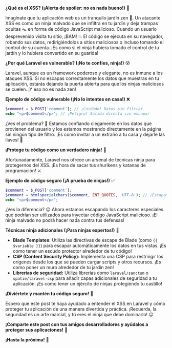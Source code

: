 **¿Qué es el XSS? (¡Alerta de spoiler: no es nada bueno!)** 🚨

Imagínate que tu aplicación web es un tranquilo jardín zen 🧘. Un atacante XSS es como un ninja malvado que se infiltra en tu jardín y deja trampas ocultas 🪤 en forma de código JavaScript malicioso. Cuando un usuario desprevenido visita tu sitio, ¡BAM! 💥 El código se ejecuta en su navegador, robando sus datos, redirigiéndolos a sitios maliciosos o incluso tomando el control de su cuenta. ¡Es como si el ninja hubiera tomado el control de tu jardín y lo hubiera convertido en su guarida!

**¿Por qué Laravel es vulnerable? (¡No te confíes, ninja!)** 😰

Laravel, aunque es un framework poderoso y elegante, no es inmune a los ataques XSS. Si no escapas correctamente los datos que muestras en tu aplicación, estarás dejando la puerta abierta para que los ninjas maliciosos se cuelen. ¡Y eso no es nada zen!

**Ejemplo de código vulnerable (¡No lo intentes en casa!)** ❌

```php
$comment = $_POST['comment']; // ¡Cuidado! Datos sin filtrar
echo "<p>$comment</p>"; // ¡Peligro! Salida directa sin escapar
```

¿Ves el problema? 🤔 Estamos confiando ciegamente en los datos que provienen del usuario y los estamos mostrando directamente en la página sin ningún tipo de filtro. ¡Es como invitar a un extraño a tu casa y dejarle las llaves! 🔑

**¡Protege tu código como un verdadero ninja!** 💪

Afortunadamente, Laravel nos ofrece un arsenal de técnicas ninja para protegernos del XSS. ¡Es hora de sacar tus shurikens y katanas de programación! ⚔️

**Ejemplo de código seguro (¡A prueba de ninjas!)** ✅

```php
$comment = $_POST['comment'];
$comment = htmlspecialchars($comment, ENT_QUOTES, 'UTF-8'); // ¡Escapamos los caracteres peligrosos!
echo "<p>$comment</p>";
```

¿Ves la diferencia? 😉 Ahora estamos escapando los caracteres especiales que podrían ser utilizados para inyectar código JavaScript malicioso. ¡El ninja malvado no podrá hacer nada contra tus defensas!

**Técnicas ninja adicionales (¡Para ninjas expertos!)** 🥷

* **Blade Templates:** Utiliza las directivas de escape de Blade (como `{{ $variable }}`) para escapar automáticamente los datos en tus vistas. ¡Es como tener un escudo protector alrededor de tu código!
* **CSP (Content Security Policy):** Implementa una CSP para restringir los orígenes desde los que se pueden cargar scripts y otros recursos. ¡Es como poner un muro alrededor de tu jardín zen!
* **Librerías de seguridad:** Utiliza librerías como `laravel/sanctum` o `spatie/laravel-csp` para añadir capas adicionales de seguridad a tu aplicación. ¡Es como tener un ejército de ninjas protegiendo tu castillo!

**¡Diviértete y mantén tu código seguro!** 🥳

Espero que este post te haya ayudado a entender el XSS en Laravel y cómo proteger tu aplicación de una manera divertida y práctica. ¡Recuerda, la seguridad es un arte marcial, y tú eres el ninja que debe dominarlo! 😉

**¡Comparte este post con tus amigos desarrolladores y ayúdalos a proteger sus aplicaciones!** 📢

**¡Hasta la próxima!** 👋
